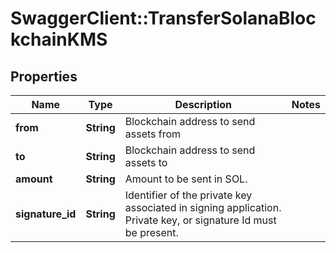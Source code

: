 # SwaggerClient::TransferSolanaBlockchainKMS

## Properties
Name | Type | Description | Notes
------------ | ------------- | ------------- | -------------
**from** | **String** | Blockchain address to send assets from | 
**to** | **String** | Blockchain address to send assets to | 
**amount** | **String** | Amount to be sent in SOL. | 
**signature_id** | **String** | Identifier of the private key associated in signing application. Private key, or signature Id must be present. | 

